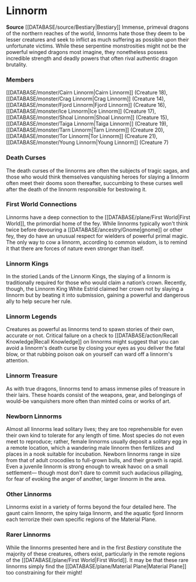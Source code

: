 ﻿---
creature_family: Linnorm
id: '69'
name: Linnorm
rarity: Common
rus_type_level: null
source: '[[DATABASE/source/Bestiary|Bestiary]]'
trait: null
type: Creature Family

---
# Linnorm

**Source** [[DATABASE/source/Bestiary|Bestiary]]
Immense, primeval dragons of the northern reaches of the world, linnorms hate those they deem to be lesser creatures and seek to inflict as much suffering as possible upon their unfortunate victims. While these serpentine monstrosities might not be the powerful winged dragons most imagine, they nonetheless possess incredible strength and deadly powers that often rival authentic dragon brutality.

### Members

[[DATABASE/monster/Cairn Linnorm|Cairn Linnorm]] (Creature 18), [[DATABASE/monster/Crag Linnorm|Crag Linnorm]] (Creature 14), [[DATABASE/monster/Fjord Linnorm|Fjord Linnorm]] (Creature 16), [[DATABASE/monster/Ice Linnorm|Ice Linnorm]] (Creature 17), [[DATABASE/monster/Shoal Linnorm|Shoal Linnorm]] (Creature 15), [[DATABASE/monster/Taiga Linnorm|Taiga Linnorm]] (Creature 19), [[DATABASE/monster/Tarn Linnorm|Tarn Linnorm]] (Creature 20), [[DATABASE/monster/Tor Linnorm|Tor Linnorm]] (Creature 21), [[DATABASE/monster/Young Linnorm|Young Linnorm]] (Creature 7)

###  Death Curses

The death curses of the linnorms are often the subjects of tragic sagas, and those who would think themselves vanquishing heroes for slaying a linnorm often meet their dooms soon thereafter, succumbing to these curses well after the death of the linnorm responsible for bestowing it.

###  First World Connections

Linnorms have a deep connection to the [[DATABASE/plane/First World|First World]], the primordial home of the fey. While linnorms typically won't think twice before devouring a [[DATABASE/ancestry/Gnome|gnome]] or other fey, they do have an unusual respect for wielders of powerful primal magic. The only way to cow a linnorm, according to common wisdom, is to remind it that there are forces of nature even stronger than itself.

###  Linnorm Kings

In the storied Lands of the Linnorm Kings, the slaying of a linnorm is traditionally required for those who would claim a nation’s crown. Recently, though, the Linnorm King White Estrid claimed her crown not by slaying a linnorm but by beating it into submission, gaining a powerful and dangerous ally to help secure her rule.

###  Linnorm Legends

Creatures as powerful as linnorms tend to spawn stories of their own, accurate or not. Critical failure on a check to [[DATABASE/action/Recall Knowledge|Recall Knowledge]] on linnorms might suggest that you can avoid a linnorm's death curse by closing your eyes as you deliver the fatal blow, or that rubbing poison oak on yourself can ward off a linnorm's attention.

###  Linnorm Treasure

As with true dragons, linnorms tend to amass immense piles of treasure in their lairs. These hoards consist of the weapons, gear, and belongings of would-be vanquishers more often than minted coins or works of art.

###  Newborn Linnorms

Almost all linnorms lead solitary lives; they are too reprehensible for even their own kind to tolerate for any length of time. Most species do not even meet to reproduce; rather, female linnorms usually deposit a solitary egg in a remote location, which a wandering male linnorm then fertilizes and places in a nook suitable for incubation. Newborn linnorms range in size from that of adult crocodiles to full-grown bulls, and their growth is rapid. Even a juvenile linnorm is strong enough to wreak havoc on a small settlement— though most don't dare to commit such audacious pillaging, for fear of evoking the anger of another, larger linnorm in the area.

###  Other Linnorms

Linnorms exist in a variety of forms beyond the four detailed here. The gaunt cairn linnorm, the spiny taiga linnorm, and the aquatic fjord linnorm each terrorize their own specific regions of the Material Plane.

###  Rarer Linnorms

While the linnorms presented here and in the first _Bestiary_ constitute the majority of these creatures, others exist, particularly in the remote regions of the [[DATABASE/plane/First World|First World]]. It may be that these rare linnorms simply find the [[DATABASE/plane/Material Plane|Material Plane]] too constraining for their might!